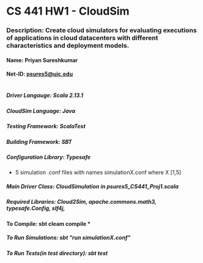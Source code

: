 # CS 441 HW1 - CloudSim
### Description: Create cloud simulators for evaluating executions of applications in cloud datacenters with different characteristics and deployment models.
#### Name: Priyan Sureshkumar
#### Net-ID: psures5@uic.edu

#
#
##### Driver Langauge:          Scala 2.13.1
##### CloudSim Language:        Java
##### Testing Framework:        ScalaTest
##### Building Framework:       SBT
##### Configuration Library:    Typesafe
- 5 simulation .conf files with names simulationX.conf where X [1,5]
##### Main Driver Class:        CloudSimulation in psures5_CS441_Proj1.scala

##### Required Libraries: Cloud2Sim, apache.commons.math3, typesafe.Config, slf4j, 

#### To Compile: sbt cleam compile *

##### To Run Simulations: sbt "run simulationX.conf"

##### To Run Tests(in test directory): sbt test